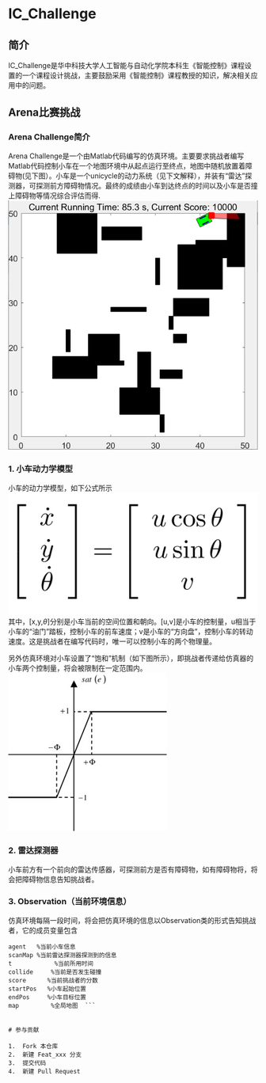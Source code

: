 # IC_Challenge

## 简介
IC_Challenge是华中科技大学人工智能与自动化学院本科生《智能控制》课程设置的一个课程设计挑战，主要鼓励采用《智能控制》课程教授的知识，解决相关应用中的问题。

## Arena比赛挑战

### Arena Challenge简介
Arena Challenge是一个由Matlab代码编写的仿真环境。主要要求挑战者编写Matlab代码控制小车在一个地图环境中从起点运行至终点，地图中随机放置着障碍物(见下图）。小车是一个unicycle的动力系统（见下文解释），并装有“雷达”探测器，可探测前方障碍物情况。最终的成绩由小车到达终点的时间以及小车是否撞上障碍物等情况综合评估而得.
![](arena/pics/arena_preview.png)

### 1. 小车动力学模型
小车的动力学模型，如下公式所示
![](arena/pics/unicycle.png)
其中，[x,y,$\theta$]分别是小车当前的空间位置和朝向。[u,v]是小车的控制量，u相当于小车的“油门”踏板，控制小车的前车速度；v是小车的“方向盘”，控制小车的转动速度。这是挑战者在编写代码时，唯一可以控制小车的两个物理量。

另外仿真环境对小车设置了“饱和”机制（如下图所示），即挑战者传递给仿真器的小车两个控制量，将会被限制在一定范围内。
![](arena/pics/saturation.png)


### 2. 雷达探测器
小车前方有一个前向的雷达传感器，可探测前方是否有障碍物，如有障碍物将，将会把障碍物信息告知挑战者。

### 3. Observation（当前环境信息）

仿真环境每隔一段时间，将会把仿真环境的信息以Observation类的形式告知挑战者，它的成员变量包含  
```     
agent   %当前小车信息  
scanMap %当前雷达探测器探测到的信息  
t            %当前所用时间  
collide     %当前是否发生碰撞  
score      %当前挑战者的分数  
startPos   %小车起始位置  
endPos     %小车目标位置  
map         %全局地图  ```


# 参与贡献

1.  Fork 本仓库
2.  新建 Feat_xxx 分支
3.  提交代码
4.  新建 Pull Request


